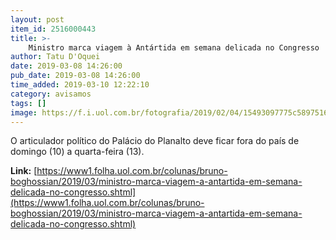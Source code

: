 ```yaml
---
layout: post
item_id: 2516000443
title: >-
    Ministro marca viagem à Antártida em semana delicada no Congresso
author: Tatu D'Oquei
date: 2019-03-08 14:26:00
pub_date: 2019-03-08 14:26:00
time_added: 2019-03-10 12:22:10
category: avisamos
tags: []
image: https://f.i.uol.com.br/fotografia/2019/02/04/15493097775c5897516e963_1549309777_3x2_rt.jpg
---
```


O articulador político do Palácio do Planalto deve ficar fora do país de domingo (10) a quarta-feira (13).

**Link:** [https://www1.folha.uol.com.br/colunas/bruno-boghossian/2019/03/ministro-marca-viagem-a-antartida-em-semana-delicada-no-congresso.shtml](https://www1.folha.uol.com.br/colunas/bruno-boghossian/2019/03/ministro-marca-viagem-a-antartida-em-semana-delicada-no-congresso.shtml)

